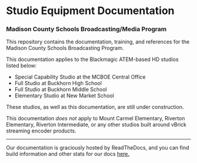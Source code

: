 # Studio Equipment Documentation
### Madison County Schools Broadcasting/Media Program

This repository contains the documentation, training, and references for the Madison County Schools Broadcasting Program.

This documentation applies to the Blackmagic ATEM-based HD studios listed below:
- Special Capability Studio at the MCBOE Central Office
- Full Studio at Buckhorn High School
- Full Studio at Buckhorn Middle School
- Elementary Studio at New Market School

These studios, as well as this documentation, are still under construction.

This documentation _does not_ apply to Mount Carmel Elementary, Riverton Elementary, Riverton Intermediate, or any other studios built around vBrick streaming encoder products.

---

Our documentation is graciously hosted by ReadTheDocs, and you can find build information and other stats for our docs [here.](http://readthedocs.org/projects/mcss-broadcastinggithubio/)
